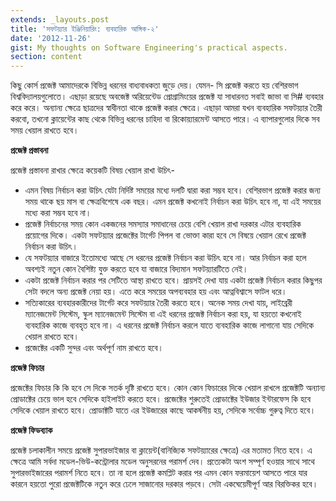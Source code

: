 ```yaml
---
extends: _layouts.post
title: 'সফটয়্যার ইঞ্জিনিয়ারিং: ব্যবহারিক আঙ্গিক-২'
date: '2012-11-26'
gist: My thoughts on Software Engineering's practical aspects.
section: content
---
```


কিছু কোর্স প্রজেক্ট আমাদেরকে বিভিন্ন ধরনের বাধ্যবাধকতা জুড়ে দেয়। যেমন- সি প্রজেক্ট করতে হয় বেশিরভাগ বিশ্ববিদ্যালয়গুলোতে। এছাড়া রয়েছে অবজেক্ট অরিয়েন্টেড প্রোগ্রামিংয়ের প্রজেক্ট যা সাধারনত সবাই জাভা বা সি# ব্যবহার করে করে। অন্যান্য ক্ষেত্রে ছাত্রদের স্বাধীনতা থাকে প্রজেক্ট করার ক্ষেত্রে। এছাড়া আমরা যখন ব্যবহারিক সফটয়্যার তৈরী করবো, তখনো ক্লায়েন্টের কাছ থেকে বিভিন্ন ধরনের চাহিদা বা রিকোয়্যারমেন্ট আসতে পারে। এ ব্যাপারগুলোর দিকে সব সময় খেয়াল রাখতে হবে।

**প্রজেক্ট প্রস্তাবনা**

প্রজেক্ট প্রস্তাবনা রাখার ক্ষেত্রে কয়েকটি বিষয় খেয়াল রাখা উচিৎ-

- এমন বিষয় নির্বাচন করা উচিৎ যেটা নির্দিষ্ট সময়ের মধ্যে দলটি দ্বারা করা সম্ভব হবে। বেশিরভাগ প্রজেক্ট করার জন্য সময় থাকে ছয় মাস বা ক্ষেত্রবিশেষে এক বছর। এমন প্রজেক্ট কখনোই নির্বাচন করা উচিৎ হবে না, যা এই সময়ের মধ্যে করা সম্ভব হবে না।
- প্রজেক্ট নির্বাচনের সময় কোন একজনের সমস্যার সমাধানের চেয়ে বেশি খেয়াল রাখা দরকার এটার ব্যবহারিক প্রয়োগের দিকে। একটা সফটয়্যার প্রজেক্টের টার্গেট পিপল বা ভোক্তা কারা হবে সে বিষয়ে খেয়াল রেখে প্রজেক্ট নির্বাচন করা উচিৎ।
- যে সফটয়্যার বাজারে ইতোমধ্যে আছে সে ধরনের প্রজেক্ট নির্বাচন করা উচিৎ হবে না। আর নির্বাচন করা হলে অবশ্যই নতুন কোন বৈশিষ্ট্য যুক্ত করতে হবে যা বাজারে বিদ্যমান সফটয়্যারটিতে নেই।
- একটা প্রজেক্ট নির্বাচন করার পর সেটিতে আস্থা রাখতে হবে। প্রায়সই দেখা যায় একটা প্রজেক্ট নির্বাচন করার কিছুপর সেটা বদলে অন্য প্রজেক্ট নেয়া হয়। এতে করে সময়ের অপব্যবহার হয় এবং আত্নবিশ্বাসে ফাটল ধরে।
- সত্যিকারের ব্যবহারকারীদের টার্গেট করে সফটয়্যার তৈরী করতে হবে। অনেক সময় দেখা যায়, লাইব্রেরী ম্যানেজমেন্ট সিস্টেম, স্কুল ম্যানেজমেন্ট সিস্টেম বা এই ধরনের প্রজেক্ট নির্বাচন করা হয়, যা হয়তো কখনোই ব্যবহারিক কাজে ব্যবহৃত হবে না। এ ধরনের প্রজেক্ট নির্বাচন করলে যাতে ব্যবহারিক কাজে লাগানো যায় সেদিকে খেয়াল রাখতে হবে।
- প্রজেক্টের একটি সুন্দর এবং অর্থপূর্ণ নাম রাখতে হবে।

**প্রজেক্ট ফিচার**

প্রজেক্টের ফিচার কি কি হবে সে দিকে সতর্ক দৃষ্টি রাখতে হবে। কোন কোন ফিচারের দিকে খেয়াল রাখলে প্রজেক্টটি অন্যান্য প্রোডাক্টের চেয়ে ভাল হবে সেদিকে হাইলাইট করতে হবে। প্রজেক্টের শুরুতেই প্রোডাক্টের ইউজার ইন্টারফেস কি হবে সেদিকে খেয়াল রাখতে হবে। প্রোডাক্টটি যাতে এর ইউজারের কাছে আকর্ষনীয় হয়, সেদিকে সর্বোচ্চ গুরুত্ব দিতে হবে।

**প্রজেক্ট ফিডব্যাক**

প্রজেক্ট চলাকালীন সময়ে প্রজেক্ট সুপারভাইজার বা ক্লায়েন্ট(বানিজ্যিক সফটয়্যারের ক্ষেত্রে) এর মতামত নিতে হবে। এ ক্ষেত্রে আমি সর্বদা মডেল-ভিউ-কন্ট্রোলার মডেল অনুসরনের পরামর্শ দেব। প্রত্যেকটা অংশ সম্পূর্ণ হওয়ার সাথে সাথে সুপারভাইজারের পরামর্শ নিতে হবে। তা না হলে প্রজেক্ট কমপ্লিট করার পর এমন কোন ফরমায়েশ আসতে পারে যার কারনে হয়তো পুরো প্রজেক্টটিকে নতুন করে ঢেলে সাজানোর দরকার পড়বে। সেটা একঘেয়েমীপূর্ণ আর বিরক্তিকর হবে।
